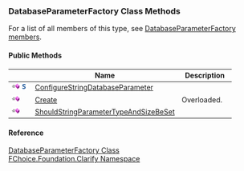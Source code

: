 ﻿### DatabaseParameterFactory Class Methods

For a list of all members of this type, see [DatabaseParameterFactory members](fcSDK~FChoice.Foundation.Clarify.DatabaseParameterFactory_members.md).

#### Public Methods

|   | Name | Description |
| --- | --- | --- |
| ![Public Method](dotnetimages/publicMethod.png)![static (Shared in Visual Basic)](dotnetimages/static.png) | [ConfigureStringDatabaseParameter](fcSDK~FChoice.Foundation.Clarify.DatabaseParameterFactory~ConfigureStringDatabaseParameter.md) |   |
| ![Public Method](dotnetimages/publicMethod.png) | [Create](fcSDK~FChoice.Foundation.Clarify.DatabaseParameterFactory~Create.md) | Overloaded.    |
| ![Public Method](dotnetimages/publicMethod.png) | [ShouldStringParameterTypeAndSizeBeSet](fcSDK~FChoice.Foundation.Clarify.DatabaseParameterFactory~ShouldStringParameterTypeAndSizeBeSet.md) |   |





#### Reference

[DatabaseParameterFactory Class](fcSDK~FChoice.Foundation.Clarify.DatabaseParameterFactory.md)  
[FChoice.Foundation.Clarify Namespace](fcSDK~FChoice.Foundation.Clarify_namespace.md)